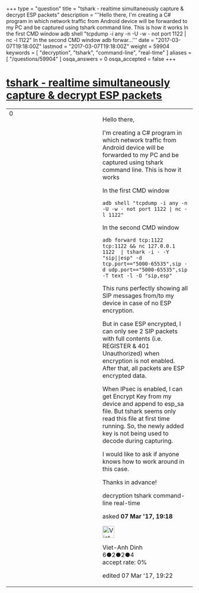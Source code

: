 +++
type = "question"
title = "tshark - realtime simultaneously capture &amp; decrypt ESP packets"
description = '''Hello there, I&#x27;m creating a C# program in which network traffic from Android device will be forwarded to my PC and be captured using tshark command line. This is how it works In the first CMD window adb shell &quot;tcpdump -i any -n -U -w - not port 1122 | nc -l 1122&quot;  In the second CMD window adb forwar...'''
date = "2017-03-07T19:18:00Z"
lastmod = "2017-03-07T19:18:00Z"
weight = 59904
keywords = [ "decryption", "tshark", "command-line", "real-time" ]
aliases = [ "/questions/59904" ]
osqa_answers = 0
osqa_accepted = false
+++

<div class="headNormal">

# [tshark - realtime simultaneously capture & decrypt ESP packets](/questions/59904/tshark-realtime-simultaneously-capture-decrypt-esp-packets)

</div>

<div id="main-body">

<div id="askform">

<table id="question-table" style="width:100%;"><colgroup><col style="width: 50%" /><col style="width: 50%" /></colgroup><tbody><tr class="odd"><td style="width: 30px; vertical-align: top"><div class="vote-buttons"><div id="post-59904-score" class="post-score" title="current number of votes">0</div><div id="favorite-count" class="favorite-count"></div></div></td><td><div id="item-right"><div class="question-body"><p>Hello there,</p><p>I'm creating a C# program in which network traffic from Android device will be forwarded to my PC and be captured using tshark command line. This is how it works</p><p>In the first CMD window</p><pre><code>adb shell &quot;tcpdump -i any -n -U -w - not port 1122 | nc -l 1122&quot;</code></pre><p>In the second CMD window</p><pre><code>adb forward tcp:1122 tcp:1122 &amp;&amp; nc 127.0.0.1 1122  | tshark -i - -Y &quot;sip||esp&quot; -d tcp.port==&quot;5000-65535&quot;,sip -d udp.port==&quot;5000-65535&quot;,sip -T text -l -O &quot;sip,esp&quot;</code></pre><p>This runs perfectly showing all SIP messages from/to my device in case of no ESP encryption.</p><p>But in case ESP encrypted, I can only see 2 SIP packets with full contents (i.e. REGISTER &amp; 401 Unauthorized) when encryption is not enabled. After that, all packets are ESP encrypted data.</p><p>When IPsec is enabled, I can get Encrypt Key from my device and append to esp_sa file. But tshark seems only read this file at first time running. So, the newly added key is not being used to decode during capturing.</p><p>I would like to ask if anyone knows how to work around in this case.</p><p>Thanks in advance!</p></div><div id="question-tags" class="tags-container tags">decryption tshark command-line real-time</div><div id="question-controls" class="post-controls"></div><div class="post-update-info-container"><div class="post-update-info post-update-info-user"><p>asked <strong>07 Mar '17, 19:18</strong></p><img src="https://secure.gravatar.com/avatar/a040c26be3c4ca664c92358f3799ae81?s=32&amp;d=identicon&amp;r=g" class="gravatar" width="32" height="32" alt="Viet-Anh%20Dinh&#39;s gravatar image" /><p>Viet-Anh Dinh<br />
<span class="score" title="6 reputation points">6</span><span title="2 badges"><span class="badge1">●</span><span class="badgecount">2</span></span><span title="2 badges"><span class="silver">●</span><span class="badgecount">2</span></span><span title="4 badges"><span class="bronze">●</span><span class="badgecount">4</span></span><br />
<span class="accept_rate" title="Rate of the user&#39;s accepted answers">accept rate:</span> <span title="Viet-Anh Dinh has no accepted answers">0%</span></p></div><div class="post-update-info post-update-info-edited"><p>edited 07 Mar '17, 19:22</p></div></div><div id="comments-container-59904" class="comments-container"></div><div id="comment-tools-59904" class="comment-tools"></div><div class="clear"></div><div id="comment-59904-form-container" class="comment-form-container"></div><div class="clear"></div></div></td></tr></tbody></table>

</div>

</div>


